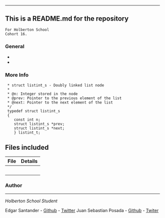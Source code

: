 #
***
## This is a README.md for the repository
```
For Holberton School
Cohort 16.
```
### General
*
*

### More Info


```/**
 * struct listint_s - Doubly linked list node
 *
 * @n: Integer stored in the node
 * @prev: Pointer to the previous element of the list
 * @next: Pointer to the next element of the list
 */
 typedef struct listint_s
 {
	const int n;
	struct listint_s *prev;
	struct listint_s *next;
	} listint_t;
```

## Files included

| File                 | Details                                    |
|--------------------- | ------------------------------------------ |
| [](./a) |	       |
| [](./b) |	       |
| [](./c) |	       |
| [](./)  |	       |
| [](./)  |	       |

### Author
***
*Holberton School Student*

Edgar Santander - [Github](https://github.com/easantanders21) - [Twitter](https://twitter.com/EdgarSantande20)
Juan Sebastian Posada  - [Github](https://github.com/Juansepo13) - [Twiter](https://twitter.com/@JuanSeb35904130)
